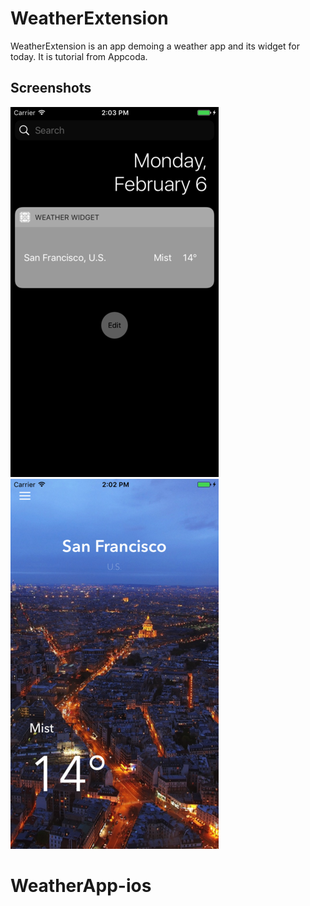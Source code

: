 WeatherExtension
==========

WeatherExtension is an app demoing a weather app and its widget for today. It is tutorial from Appcoda.

## Screenshots
![TodayWidget](./todaywidget.png)
![ContainerApp](./containerapp.png)
# WeatherApp-ios
